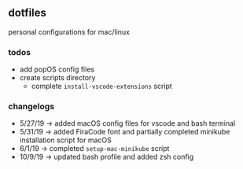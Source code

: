 ## dotfiles
personal configurations for mac/linux

### todos
- add popOS config files
- create scripts directory
	- complete `install-vscode-extensions` script

### changelogs
- 5/27/19 -> added macOS config files for vscode and bash terminal
- 5/31/19 -> added FiraCode font and partially completed minikube installation script for macOS
- 6/1/19 -> completed `setup-mac-minikube` script
- 10/9/19 -> updated bash profile and added zsh config
